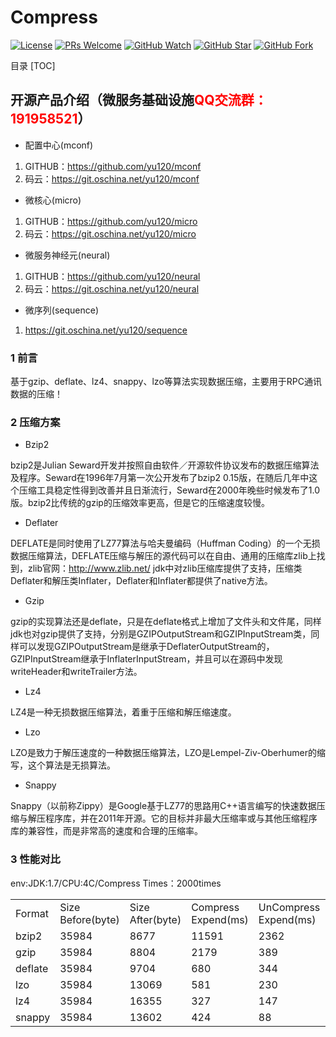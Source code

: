 # Compress

[![License](https://img.shields.io/badge/license-MIT-blue.svg)](LICENSE)
[![PRs Welcome](https://img.shields.io/badge/PRs-welcome-brightgreen.svg)](https://github.com/yu120/compress/pulls)
[![GitHub Watch](https://img.shields.io/github/forks/yu120/compress.svg?style=social&label=Watch)](https://github.com/yu120/compress)
[![GitHub Star](https://img.shields.io/github/stars/yu120/compress.svg?style=social&label=Star)](https://github.com/yu120/compress)
[![GitHub Fork](https://img.shields.io/github/forks/yu120/compress.svg?style=social&label=Fork)](https://github.com/yu120/compress)

目录
[TOC]


## 开源产品介绍（微服务基础设施<font color="red">QQ交流群：191958521</font>）
+ 配置中心(mconf)

1. GITHUB：https://github.com/yu120/mconf
2. 码云：https://git.oschina.net/yu120/mconf

+ 微核心(micro)

1. GITHUB：https://github.com/yu120/micro
2. 码云：https://git.oschina.net/yu120/micro

+ 微服务神经元(neural)

1. GITHUB：https://github.com/yu120/neural
2. 码云：https://git.oschina.net/yu120/neural

+ 微序列(sequence)

1. https://git.oschina.net/yu120/sequence


### 1 前言
基于gzip、deflate、lz4、snappy、lzo等算法实现数据压缩，主要用于RPC通讯数据的压缩！

### 2 压缩方案
+ Bzip2

bzip2是Julian Seward开发并按照自由软件／开源软件协议发布的数据压缩算法及程序。Seward在1996年7月第一次公开发布了bzip2 0.15版，在随后几年中这个压缩工具稳定性得到改善并且日渐流行，Seward在2000年晚些时候发布了1.0版。bzip2比传统的gzip的压缩效率更高，但是它的压缩速度较慢。

+ Deflater

DEFLATE是同时使用了LZ77算法与哈夫曼编码（Huffman Coding）的一个无损数据压缩算法，DEFLATE压缩与解压的源代码可以在自由、通用的压缩库zlib上找到，zlib官网：http://www.zlib.net/ 
jdk中对zlib压缩库提供了支持，压缩类Deflater和解压类Inflater，Deflater和Inflater都提供了native方法。

+ Gzip

gzip的实现算法还是deflate，只是在deflate格式上增加了文件头和文件尾，同样jdk也对gzip提供了支持，分别是GZIPOutputStream和GZIPInputStream类，同样可以发现GZIPOutputStream是继承于DeflaterOutputStream的，GZIPInputStream继承于InflaterInputStream，并且可以在源码中发现writeHeader和writeTrailer方法。

+ Lz4

LZ4是一种无损数据压缩算法，着重于压缩和解压缩速度。

+ Lzo

LZO是致力于解压速度的一种数据压缩算法，LZO是Lempel-Ziv-Oberhumer的缩写，这个算法是无损算法。

+ Snappy

Snappy（以前称Zippy）是Google基于LZ77的思路用C++语言编写的快速数据压缩与解压程序库，并在2011年开源。它的目标并非最大压缩率或与其他压缩程序库的兼容性，而是非常高的速度和合理的压缩率。

### 3 性能对比
env:JDK:1.7/CPU:4C/Compress Times：2000times<br>


<table>
<tr><td>Format</td><td>Size Before(byte)</td><td>Size After(byte)</td><td>Compress Expend(ms)</td><td>UnCompress Expend(ms)</td><td>MAX CPU(%)</td></tr>
<tr><td>bzip2</td><td>35984</td><td>8677</td><td>11591</td><td>2362</td><td>29.5</td></tr>
<tr><td>gzip</td><td>35984</td><td>8804</td><td>2179</td><td>389</td><td>26.5</td></tr>
<tr><td>deflate</td><td>35984</td><td>9704</td><td>680</td><td>344</td><td>20.5</td></tr>
<tr><td>lzo</td><td>35984</td><td>13069</td><td>581</td><td>230</td><td>22</td></tr>
<tr><td>lz4</td><td>35984</td><td>16355</td><td>327</td><td>147</td><td>12.6</td></tr>
<tr><td>snappy</td><td>35984</td><td>13602</td><td>424</td><td>88</td><td>11</td></tr>
</table>
